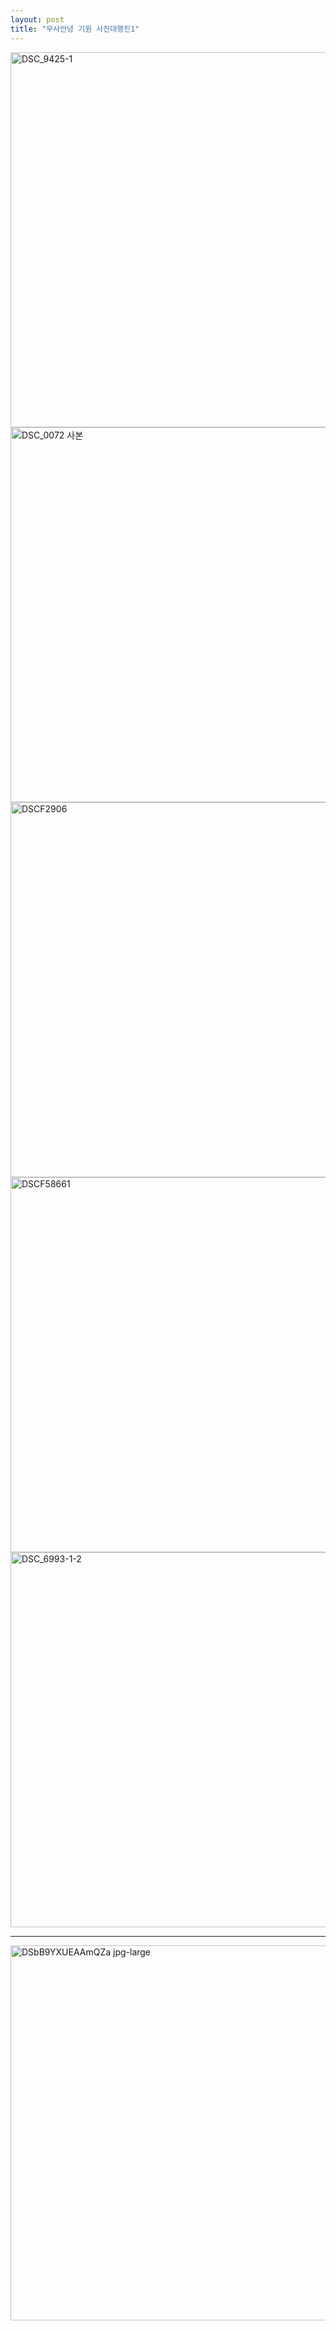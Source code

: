 ```yaml
---
layout: post
title: "무사안녕 기원 사진대행진1"
---
```


<img width="600" alt="DSC_9425-1" src="https://user-images.githubusercontent.com/81041256/140375565-ef60773e-3464-43a7-9159-f4f9a05b1d3b.jpg">

<img width="600" alt="DSC_0072 사본" src="https://user-images.githubusercontent.com/81041256/140375545-f6fecf00-f6f4-4022-b51a-373132fa2b27.jpg">

<img width="600" alt="DSCF2906" src="https://user-images.githubusercontent.com/81041256/140375553-89d9fe72-9147-4b0e-bc20-e66b0337d4e7.JPG">

<img width="600" alt="DSCF58661" src="https://user-images.githubusercontent.com/81041256/140375559-22cfeff7-3f27-4fe3-8669-c68c59fd82fd.jpg">

<img width="600" alt="DSC_6993-1-2" src="https://user-images.githubusercontent.com/81041256/140378630-e92dcbf0-c161-4663-b3f6-0fcc273b4f4a.jpg">

***

<img width="600" alt="DSbB9YXUEAAmQZa jpg-large" src="https://user-images.githubusercontent.com/81041256/140377714-14e68538-0293-4940-9fef-3a14bdc8fc7a.jpeg">
